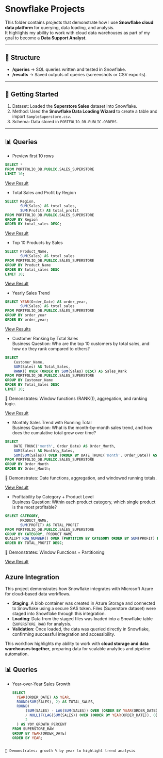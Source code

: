 # Snowflake Projects  

This folder contains projects that demonstrate how I use **Snowflake cloud data platform** for querying, data loading, and analysis.  
It highlights my ability to work with cloud data warehouses as part of my goal to become a **Data Support Analyst**.  

---

## 📂 Structure
- **/queries** → SQL queries written and tested in Snowflake.  
- **/results** → Saved outputs of queries (screenshots or CSV exports).  

---

## 🚀 Getting Started
1. Dataset: Loaded the **Superstore Sales** dataset into Snowflake.  
2. Method: Used the **Snowflake Data Loading Wizard** to create a table and import `SampleSuperstore.csv`.  
3. Schema: Data stored in `PORTFOLIO_DB.PUBLIC.ORDERS`.  

---

## 📊 Queries

-  Preview first 10 rows  
  ```sql
SELECT *
FROM PORTFOLIO_DB.PUBLIC.SALES_SUPERSTORE
LIMIT 10;
```
[View Result](preview_first_10_rows_p_db.csv)


-  Total Sales and Profit by Region
```sql
SELECT Region, 
       SUM(Sales) AS total_sales, 
       SUM(Profit) AS total_profit
FROM PORTFOLIO_DB.PUBLIC.SALES_SUPERSTORE
GROUP BY Region
ORDER BY total_sales DESC;
```
[View Result](results/total_sales_and_profit_by_region_p_db.csv)


-  Top 10 Products by Sales
```sql
SELECT Product_Name, 
       SUM(Sales) AS total_sales
FROM PORTFOLIO_DB.PUBLIC.SALES_SUPERSTORE
GROUP BY Product_Name
ORDER BY total_sales DESC
LIMIT 10;
```
[View Result](results/top_10_products_by_sales_p_db.csv)


-  Yearly Sales Trend
```sql
SELECT YEAR(Order_Date) AS order_year, 
       SUM(Sales) AS total_sales
FROM PORTFOLIO_DB.PUBLIC.SALES_SUPERSTORE
GROUP BY order_year
ORDER BY order_year;
```
[View Results](results/yearly_sales_trends_p_db.csv)


-  Customer Ranking by Total Sales    
Business Question: Who are the top 10 customers by total sales, and how do they rank compared to others?
```sql
SELECT 
    Customer_Name,
    SUM(Sales) AS Total_Sales,
    RANK() OVER (ORDER BY SUM(Sales) DESC) AS Sales_Rank
FROM PORTFOLIO_DB.PUBLIC.SALES_SUPERSTORE
GROUP BY Customer_Name
ORDER BY Total_Sales DESC
LIMIT 10;
```
📌 Demonstrates: Window functions (RANK()), aggregation, and ranking logic.

[View Result](results/customer_ranking_p_db.csv)

-  Monthly Sales Trend with Running Total     
Business Question: What is the month-by-month sales trend, and how does the cumulative total grow over time?
```sql
SELECT
    DATE_TRUNC('month', Order_Date) AS Order_Month,
    SUM(Sales) AS Monthly_Sales,
    SUM(SUM(Sales)) OVER (ORDER BY DATE_TRUNC('month', Order_Date)) AS Running_Total
FROM PORTFOLIO_DB.PUBLIC.SALES_SUPERSTORE
GROUP BY Order_Month
ORDER BY Order_Month;
```
📌 Demonstrates: Date functions, aggregation, and windowed running totals.

[View Result](results/monthly_sales_trend_p_db.csv)


-  Profitability by Category + Product Level    
  Business Question: Within each product category, which single product is the most profitable?
```sql
SELECT CATEGORY,
       PRODUCT_NAME,
       SUM(PROFIT) AS TOTAL_PROFIT
FROM PORTFOLIO_DB.PUBLIC.SALES_SUPERSTORE
GROUP BY CATEGORY, PRODUCT_NAME
QUALIFY ROW_NUMBER() OVER (PARTITION BY CATEGORY ORDER BY SUM(PROFIT) DESC) = 1
ORDER BY TOTAL_PROFIT DESC;
```

📌 Demonstrates: Window Functions + Partitioning   

[View Result](profitability_by_category_plus_product_level_p_db.csv)


## Azure Integration

This project demonstrates how Snowflake integrates with Microsoft Azure for cloud-based data workflows.  

- **Staging**: A blob container was created in Azure Storage and connected to Snowflake using a secure SAS token. Files (Superstore dataset) were staged into Snowflake through this integration.  
- **Loading**: Data from the staged files was loaded into a Snowflake table (`SUPERSTORE_RAW`) for analysis.  
- **Validation**: Once loaded, the data was queried directly in Snowflake, confirming successful integration and accessibility.  

This workflow highlights my ability to work with **cloud storage and data warehouses together**, preparing data for scalable analytics and pipeline automation.

## 📊 Queries

- Year-over-Year Sales Growth
  ```sql
  SELECT 
    YEAR(ORDER_DATE) AS YEAR,
    ROUND(SUM(SALES), 2) AS TOTAL_SALES,
    ROUND(
        (SUM(SALES) - LAG(SUM(SALES)) OVER (ORDER BY YEAR(ORDER_DATE))) 
        / NULLIF(LAG(SUM(SALES)) OVER (ORDER BY YEAR(ORDER_DATE)), 0) * 100, 
        2
    ) AS YOY_GROWTH_PERCENT
  FROM SUPERSTORE_RAW
  GROUP BY YEAR(ORDER_DATE)
  ORDER BY YEAR;
```

📌 Demonstrates: growth % by year to highlight trend analysis
